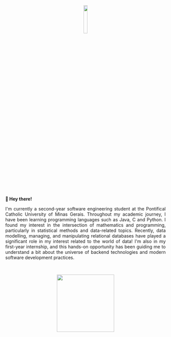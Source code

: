 <br><p align="center" width=15%>
  <img width=15% src="https://i.pinimg.com/564x/9e/70/d9/9e70d9b7ae230434473aa6923739623a.jpg" /></p>

<b>🌱 Hey there!</b>
<p align="justify">
I'm currently a second-year software engineering student at the Pontifical Catholic University of Minas Gerais. Throughout my academic journey, I have been learning programming languages such as Java, C and Python. I found my interest in the intersection of mathematics and programming, particularly in statistical methods and data-related topics. Recently, data modelling, managing, and manipulating relational databases have played a significant role in my interest related to the world of data! I'm also in my first-year internship, and this hands-on opportunity has been guiding me to understand a bit about the universe of backend technologies and modern software development practices. 

<div><br><p align="center">
<img height="180em" src="https://github-readme-stats.vercel.app/api/top-langs/?username=jalvesm&layout=compact&langs_count=7&theme=github_dark_dimmed&hide_border=true"/></p>
</div>
